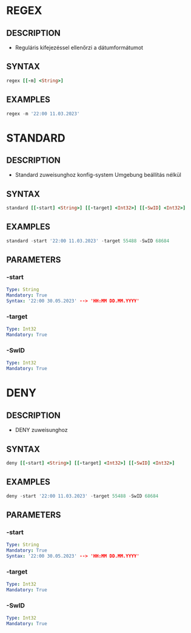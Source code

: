 # REGEX

## DESCRIPTION
+ Reguláris kifejezéssel ellenőrzi a dátumformátumot

## SYNTAX

```ruby
regex [[-m] <String>] 
```

## EXAMPLES

```powershell
regex -m '22:00 11.03.2023'

```

# STANDARD

## DESCRIPTION
+ Standard zuweisunghoz konfig-system Umgebung beállítás nélkül

## SYNTAX

```ruby
standard [[-start] <String>] [[-target] <Int32>] [[-SwID] <Int32>] 
```

## EXAMPLES

```powershell
standard -start '22:00 11.03.2023' -target 55488 -SwID 68684

```

## PARAMETERS

### -start

```yaml
Type: String
Mandatory: True
Syntax: '22:00 30.05.2023' --> 'HH:MM DD.MM.YYYY'
```

### -target 

```yaml
Type: Int32
Mandatory: True
```

### -SwID 

```yaml
Type: Int32
Mandatory: True
```


# DENY

## DESCRIPTION
+ DENY zuweisunghoz 

## SYNTAX

```ruby
deny [[-start] <String>] [[-target] <Int32>] [[-SwID] <Int32>] 
```

## EXAMPLES

```powershell
deny -start '22:00 11.03.2023' -target 55488 -SwID 68684

```

## PARAMETERS

### -start

```yaml
Type: String
Mandatory: True
Syntax: '22:00 30.05.2023' --> 'HH:MM DD.MM.YYYY'
```

### -target 

```yaml
Type: Int32
Mandatory: True
```

### -SwID 

```yaml
Type: Int32
Mandatory: True
```

